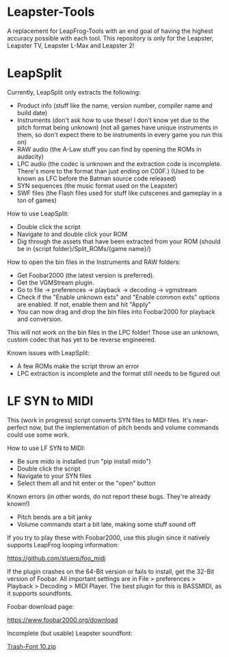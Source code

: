# Leapster-Tools
A replacement for LeapFrog-Tools with an end goal of having the highest accuracy possible with each tool. This repository is only for the Leapster, Leapster TV, Leapster L-Max and Leapster 2!


# LeapSplit
Currently, LeapSplit only extracts the following:
- Product info (stuff like the name, version number, compiler name and build date)
- Instruments (don't ask how to use these! I don't know yet due to the pitch format being unknown) (not all games have unique instruments in them, so don't expect there to be instruments in every game you run this on)
- RAW audio (the A-Law stuff you can find by opening the ROMs in audacity)
- LPC audio (the codec is unknown and the extraction code is incomplete. There's more to the format than just ending on C00F.) (Used to be known as LFC before the Batman source code released)
- SYN sequences (the music format used on the Leapster)
- SWF files (the Flash files used for stuff like cutscenes and gameplay in a ton of games)

How to use LeapSplit:
- Double click the script
- Navigate to and double click your ROM
- Dig through the assets that have been extracted from your ROM (should be in {script folder}/Split_ROMs/{game name}/)

How to open the bin files in the Instruments and RAW folders:
- Get Foobar2000 (the latest version is preferred).
- Get the VGMStream plugin.
- Go to file -> preferences -> playback -> decoding -> vgmstream
- Check if the "Enable unknown exts" and "Enable common exts" options are enabled. If not, enable them and hit "Apply"
- You can now drag and drop the bin files into Foobar2000 for playback and conversion.

This will not work on the bin files in the LPC folder! Those use an unknown, custom codec that has yet to be reverse engineered.

Known issues with LeapSplit:
- A few ROMs make the script throw an error
- LPC extraction is incomplete and the format still needs to be figured out

# LF SYN to MIDI
This (work in progress) script converts SYN files to MIDI files. It's near-perfect now, but the implementation of pitch bends and volume commands could use some work.

How to use LF SYN to MIDI:
- Be sure mido is installed (run "pip install mido")
- Double click the script
- Navigate to your SYN files
- Select them all and hit enter or the "open" button

Known errors (in other words, do not report these bugs. They're already known!)
- Pitch bends are a bit janky
- Volume commands start a bit late, making some stuff sound off

If you try to play these with Foobar2000, use this plugin since it natively supports LeapFrog looping information:

https://github.com/stuerp/foo_midi

If the plugin crashes on the 64-Bit version or fails to install, get the 32-Bit version of Foobar. All important settings are in File > preferences > Playback > Decoding > MIDI Player. The best plugin for this is BASSMIDI, as it supports soundfonts.

Foobar download page:

https://www.foobar2000.org/download

Incomplete (but usable) Leapster soundfont:

[Trash-Font 10.zip](https://github.com/user-attachments/files/15954614/Trash-Font.10.zip)
